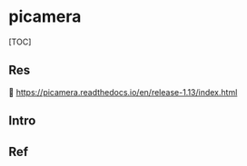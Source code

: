 # picamera

[TOC]



## Res

📂 https://picamera.readthedocs.io/en/release-1.13/index.html


## Intro


## Ref

